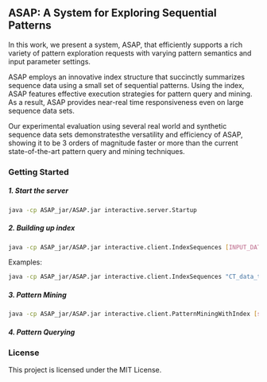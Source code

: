## ASAP: A System for Exploring Sequential Patterns

In this work, we present a system, ASAP, that efficiently supports a rich variety of 
pattern exploration requests with varying pattern semantics and input parameter settings. 

ASAP employs an innovative index structure that succinctly summarizes sequence data using
 a small set of sequential patterns. Using the index, ASAP features effective execution 
 strategies for pattern query and mining. As a result, ASAP provides near-real time 
 responsiveness even on large sequence data sets. 
 
Our experimental evaluation using several real world and synthetic sequence data sets 
demonstratesthe versatility and efficiency of ASAP, showing it to be 3 orders of magnitude 
faster or more than the current state-of-the-art pattern query and mining techniques.

### Getting Started

##### 1. Start the server
```bash
java -cp ASAP_jar/ASAP.jar interactive.server.Startup
```
##### 2. Building up index
```bash
java -cp ASAP_jar/ASAP.jar interactive.client.IndexSequences [INPUT_DATA_FILE] [min_support]
```
Examples:
```bash
java -cp ASAP_jar/ASAP.jar interactive.client.IndexSequences "CT_data_ts.csv" 2
```
##### 3. Pattern Mining
```bash
java -cp ASAP_jar/ASAP.jar interactive.client.PatternMiningWithIndex [support] [close/max]
```
##### 4. Pattern Querying 

### License

This project is licensed under the MIT License.
